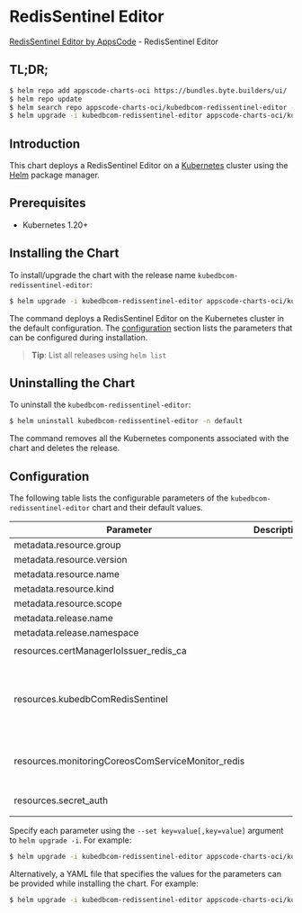 # RedisSentinel Editor

[RedisSentinel Editor by AppsCode](https://appscode.com) - RedisSentinel Editor

## TL;DR;

```bash
$ helm repo add appscode-charts-oci https://bundles.byte.builders/ui/
$ helm repo update
$ helm search repo appscode-charts-oci/kubedbcom-redissentinel-editor --version=v0.10.0
$ helm upgrade -i kubedbcom-redissentinel-editor appscode-charts-oci/kubedbcom-redissentinel-editor -n default --create-namespace --version=v0.10.0
```

## Introduction

This chart deploys a RedisSentinel Editor on a [Kubernetes](http://kubernetes.io) cluster using the [Helm](https://helm.sh) package manager.

## Prerequisites

- Kubernetes 1.20+

## Installing the Chart

To install/upgrade the chart with the release name `kubedbcom-redissentinel-editor`:

```bash
$ helm upgrade -i kubedbcom-redissentinel-editor appscode-charts-oci/kubedbcom-redissentinel-editor -n default --create-namespace --version=v0.10.0
```

The command deploys a RedisSentinel Editor on the Kubernetes cluster in the default configuration. The [configuration](#configuration) section lists the parameters that can be configured during installation.

> **Tip**: List all releases using `helm list`

## Uninstalling the Chart

To uninstall the `kubedbcom-redissentinel-editor`:

```bash
$ helm uninstall kubedbcom-redissentinel-editor -n default
```

The command removes all the Kubernetes components associated with the chart and deletes the release.

## Configuration

The following table lists the configurable parameters of the `kubedbcom-redissentinel-editor` chart and their default values.

|                     Parameter                     | Description |                                                                                                                                                                                                                                                                                                                   Default                                                                                                                                                                                                                                                                                                                   |
|---------------------------------------------------|-------------|---------------------------------------------------------------------------------------------------------------------------------------------------------------------------------------------------------------------------------------------------------------------------------------------------------------------------------------------------------------------------------------------------------------------------------------------------------------------------------------------------------------------------------------------------------------------------------------------------------------------------------------------|
| metadata.resource.group                           |             | <code>kubedb.com</code>                                                                                                                                                                                                                                                                                                                                                                                                                                                                                                                                                                                                                     |
| metadata.resource.version                         |             | <code>v1</code>                                                                                                                                                                                                                                                                                                                                                                                                                                                                                                                                                                                                                             |
| metadata.resource.name                            |             | <code>redissentinels</code>                                                                                                                                                                                                                                                                                                                                                                                                                                                                                                                                                                                                                 |
| metadata.resource.kind                            |             | <code>RedisSentinel</code>                                                                                                                                                                                                                                                                                                                                                                                                                                                                                                                                                                                                                  |
| metadata.resource.scope                           |             | <code>Namespaced</code>                                                                                                                                                                                                                                                                                                                                                                                                                                                                                                                                                                                                                     |
| metadata.release.name                             |             | <code>RELEASE-NAME</code>                                                                                                                                                                                                                                                                                                                                                                                                                                                                                                                                                                                                                   |
| metadata.release.namespace                        |             | <code>default</code>                                                                                                                                                                                                                                                                                                                                                                                                                                                                                                                                                                                                                        |
| resources.certManagerIoIssuer_redis_ca            |             | <code>{"apiVersion":"cert-manager.io/v1","kind":"Issuer","metadata":{"name":"redis-ca","namespace":"demo"},"spec":{"ca":{"secretName":"redis-ca"}}}</code>                                                                                                                                                                                                                                                                                                                                                                                                                                                                                  |
| resources.kubedbComRedisSentinel                  |             | <code>{"apiVersion":"kubedb.com/v1","kind":"RedisSentinel","metadata":{"name":"redissentinel","namespace":"demo"},"spec":{"authSecret":{"name":"redissentinel-auth"},"deletionPolicy":"WipeOut","monitor":{"agent":"prometheus.io","prometheus":{"exporter":{"resources":{"limits":{"cpu":"100m","memory":"128Mi"},"requests":{"cpu":"100m","memory":"128Mi"}}}}},"replicas":3,"storage":{"accessModes":["ReadWriteOnce"],"resources":{"requests":{"storage":"1Gi"}},"storageClassName":"standard"},"storageType":"Durable","tls":{"issuerRef":{"apiGroup":"cert-manager.io","kind":"Issuer","name":"redis-ca"}},"version":"6.2.5"}}</code> |
| resources.monitoringCoreosComServiceMonitor_redis |             | <code>{"apiVersion":"monitoring.coreos.com/v1","kind":"ServiceMonitor","metadata":{"name":"redis","namespace":"demo"},"spec":{"endpoints":[{"honorLabels":true,"interval":"30s","path":"/metrics","port":"metrics"}],"namespaceSelector":{"matchNames":["demo"]},"selector":{"matchLabels":{"app.kubernetes.io/instance":"redis","app.kubernetes.io/name":"redises.kubedb.com"}}}}</code>                                                                                                                                                                                                                                                   |
| resources.secret_auth                             |             | <code>{"apiVersion":"v1","kind":"Secret","metadata":{"name":"redissentinel-auth","namespace":"demo"},"stringData":{"password":"thisIs1StrongPassword","username":"root"},"type":"Opaque"}</code>                                                                                                                                                                                                                                                                                                                                                                                                                                            |


Specify each parameter using the `--set key=value[,key=value]` argument to `helm upgrade -i`. For example:

```bash
$ helm upgrade -i kubedbcom-redissentinel-editor appscode-charts-oci/kubedbcom-redissentinel-editor -n default --create-namespace --version=v0.10.0 --set metadata.resource.group=kubedb.com
```

Alternatively, a YAML file that specifies the values for the parameters can be provided while
installing the chart. For example:

```bash
$ helm upgrade -i kubedbcom-redissentinel-editor appscode-charts-oci/kubedbcom-redissentinel-editor -n default --create-namespace --version=v0.10.0 --values values.yaml
```
